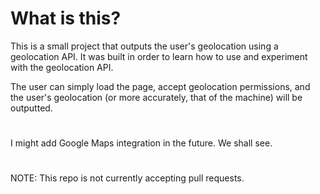 # What is this?

This is a small project that outputs the user's geolocation using a geolocation API. It was built in order to learn how to use and experiment with the geolocation API.

The user can simply load the page, accept geolocation permissions, and the user's geolocation (or more accurately, that of the machine) will be outputted.

#

I might add Google Maps integration in the future. We shall see.

#
NOTE: This repo is not currently accepting pull requests.
